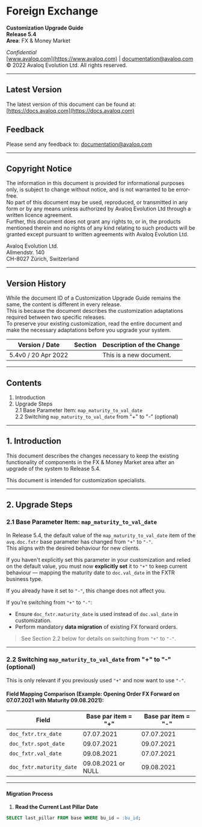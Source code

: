 # Foreign Exchange
**Customization Upgrade Guide**  
**Release 5.4**  
**Area**: FX & Money Market  

*Confidential*  
[www.avaloq.com](https://www.avaloq.com) | documentation@avaloq.com  
© 2022 Avaloq Evolution Ltd. All rights reserved.

---

## Latest Version
The latest version of this document can be found at:  
[https://docs.avaloq.com](https://docs.avaloq.com)

## Feedback
Please send any feedback to: documentation@avaloq.com

---

## Copyright Notice

The information in this document is provided for informational purposes only, is subject to change without notice, and is not warranted to be error-free.  
No part of this document may be used, reproduced, or transmitted in any form or by any means unless authorized by Avaloq Evolution Ltd through a written licence agreement.  
Further, this document does not grant any rights to, or in, the products mentioned therein and no rights of any kind relating to such products will be granted except pursuant to written agreements with Avaloq Evolution Ltd.

Avaloq Evolution Ltd.  
Allmendstr. 140  
CH-8027 Zürich, Switzerland  

---

## Version History

While the document ID of a Customization Upgrade Guide remains the same, the content is different in every release.  
This is because the document describes the customization adaptations required between two specific releases.  
To preserve your existing customization, read the entire document and make the necessary adaptations before you upgrade your system.

| Version / Date    | Section | Description of the Change |
|-------------------|---------|----------------------------|
| 5.4v0 / 20 Apr 2022 |         | This is a new document.     |

---

## Contents

1. Introduction  
2. Upgrade Steps  
    2.1 Base Parameter Item: `map_maturity_to_val_date`  
    2.2 Switching `map_maturity_to_val_date` from "+" to "-" (optional)

---

## 1. Introduction

This document describes the changes necessary to keep the existing functionality of components in the FX & Money Market area after an upgrade of the system to Release 5.4.

This document is intended for customization specialists.

---

## 2. Upgrade Steps

### 2.1 Base Parameter Item: `map_maturity_to_val_date`

In Release 5.4, the default value of the `map_maturity_to_val_date` item of the `avq.doc.fxtr` base parameter has changed from `"+"` to `"-"`.  
This aligns with the desired behaviour for new clients.  

If you haven't explicitly set this parameter in your customization and relied on the default value, you must now **explicitly set** it to `"+"` to keep current behaviour — mapping the maturity date to `doc.val_date` in the FXTR business type.

If you already have it set to `"-"`, this change does not affect you.

If you're switching from `"+"` to `"-"`:
- Ensure `doc_fxtr.maturity_date` is used instead of `doc.val_date` in customization.
- Perform mandatory **data migration** of existing FX forward orders.

> See Section 2.2 below for details on switching from `"+"` to `"-"`.

---

### 2.2 Switching `map_maturity_to_val_date` from "+" to "-" (optional)

This is only relevant if you previously used `"+"` and now want to use `"-"`.

#### Field Mapping Comparison (Example: Opening Order FX Forward on 07.07.2021 with Maturity 09.08.2021):

| Field                 | Base par item = "+" | Base par item = "-" |
|----------------------|---------------------|----------------------|
| `doc_fxtr.trx_date`  | 07.07.2021          | 07.07.2021           |
| `doc_fxtr.spot_date` | 09.07.2021          | 09.07.2021           |
| `doc_fxtr.val_date`  | 09.08.2021          | 07.07.2021           |
| `doc_fxtr.maturity_date` | 09.08.2021 or NULL | 09.08.2021        |

---

#### Migration Process

1. **Read the Current Last Pillar Date**

```sql
SELECT last_pillar FROM base WHERE bu_id = :bu_id;
